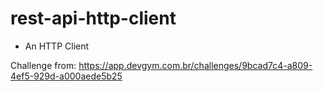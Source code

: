 # rest-api-http-client

- An HTTP Client

Challenge from: https://app.devgym.com.br/challenges/9bcad7c4-a809-4ef5-929d-a000aede5b25